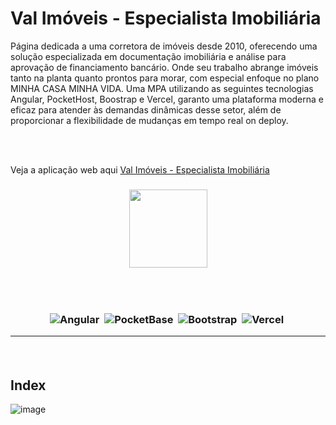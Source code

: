 
<h1>Val Imóveis - Especialista Imobiliária</h1>

Página dedicada a uma corretora de imóveis desde 2010, oferecendo uma solução especializada em documentação imobiliária e análise para aprovação de financiamento bancário. Onde seu trabalho abrange imóveis tanto na planta quanto prontos para morar, com especial enfoque no plano MINHA CASA MINHA VIDA. Uma MPA utilizando as seguintes tecnologias Angular, PocketHost, Boostrap e Vercel, garanto uma plataforma moderna e eficaz para atender às demandas dinâmicas desse setor, além de proporcionar a flexibilidade de mudanças em tempo real on deploy.

<br><br>

Veja a aplicação web aqui [Val Imóveis - Especialista Imobiliária](https://www.val-imoveis7.com.br/)

<h3 align="center">
  
  <img src="https://github.com/Valdoveste/val-imoveis/assets/62577482/ede085fc-f89d-4007-a2c3-7c4cae8a01ed" width="125px">
  
 <br><br>
 
![Angular](https://img.shields.io/badge/-Angular-05122A?style=flat&logo=angular)&nbsp;
![PocketBase](https://img.shields.io/badge/-PocketBase-05122A?style=flat&logo=pocketbase)&nbsp;
![Bootstrap](https://img.shields.io/badge/-Bootstrap-05122A?style=flat&logo=bootstrap)&nbsp;
![Vercel](https://img.shields.io/badge/-Vercel-05122A?style=flat&logo=vercel)&nbsp;

<hr>
<br>

## Index
![image](https://github.com/Valdoveste/val-imoveis/assets/62577482/c2ae418f-7ac6-4692-9e14-555ea8d0f254)



